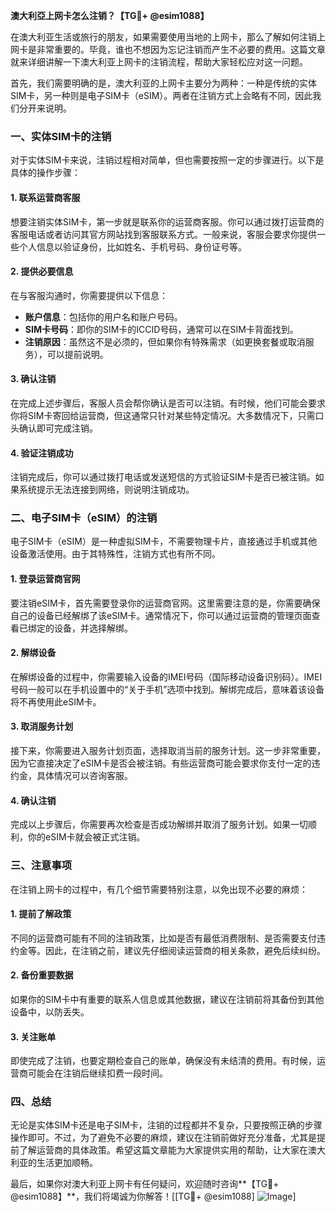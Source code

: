 **澳大利亞上网卡怎么注销？【TG💪+ @esim1088】**

在澳大利亚生活或旅行的朋友，如果需要使用当地的上网卡，那么了解如何注销上网卡是非常重要的。毕竟，谁也不想因为忘记注销而产生不必要的费用。这篇文章就来详细讲解一下澳大利亚上网卡的注销流程，帮助大家轻松应对这一问题。

首先，我们需要明确的是，澳大利亚的上网卡主要分为两种：一种是传统的实体SIM卡，另一种则是电子SIM卡（eSIM）。两者在注销方式上会略有不同，因此我们分开来说明。

### **一、实体SIM卡的注销**

对于实体SIM卡来说，注销过程相对简单，但也需要按照一定的步骤进行。以下是具体的操作步骤：

#### **1. 联系运营商客服**
想要注销实体SIM卡，第一步就是联系你的运营商客服。你可以通过拨打运营商的客服电话或者访问其官方网站找到客服联系方式。一般来说，客服会要求你提供一些个人信息以验证身份，比如姓名、手机号码、身份证号等。

#### **2. 提供必要信息**
在与客服沟通时，你需要提供以下信息：
- **账户信息**：包括你的用户名和账户号码。
- **SIM卡号码**：即你的SIM卡的ICCID号码，通常可以在SIM卡背面找到。
- **注销原因**：虽然这不是必须的，但如果你有特殊需求（如更换套餐或取消服务），可以提前说明。

#### **3. 确认注销**
在完成上述步骤后，客服人员会帮你确认是否可以注销。有时候，他们可能会要求你将SIM卡寄回给运营商，但这通常只针对某些特定情况。大多数情况下，只需口头确认即可完成注销。

#### **4. 验证注销成功**
注销完成后，你可以通过拨打电话或发送短信的方式验证SIM卡是否已被注销。如果系统提示无法连接到网络，则说明注销成功。

### **二、电子SIM卡（eSIM）的注销**

电子SIM卡（eSIM）是一种虚拟SIM卡，不需要物理卡片，直接通过手机或其他设备激活使用。由于其特殊性，注销方式也有所不同。

#### **1. 登录运营商官网**
要注销eSIM卡，首先需要登录你的运营商官网。这里需要注意的是，你需要确保自己的设备已经解绑了该eSIM卡。通常情况下，你可以通过运营商的管理页面查看已绑定的设备，并选择解绑。

#### **2. 解绑设备**
在解绑设备的过程中，你需要输入设备的IMEI号码（国际移动设备识别码）。IMEI号码一般可以在手机设置中的“关于手机”选项中找到。解绑完成后，意味着该设备将不再使用此eSIM卡。

#### **3. 取消服务计划**
接下来，你需要进入服务计划页面，选择取消当前的服务计划。这一步非常重要，因为它直接决定了eSIM卡是否会被注销。有些运营商可能会要求你支付一定的违约金，具体情况可以咨询客服。

#### **4. 确认注销**
完成以上步骤后，你需要再次检查是否成功解绑并取消了服务计划。如果一切顺利，你的eSIM卡就会被正式注销。

### **三、注意事项**

在注销上网卡的过程中，有几个细节需要特别注意，以免出现不必要的麻烦：

#### **1. 提前了解政策**
不同的运营商可能有不同的注销政策，比如是否有最低消费限制、是否需要支付违约金等。因此，在注销之前，建议先仔细阅读运营商的相关条款，避免后续纠纷。

#### **2. 备份重要数据**
如果你的SIM卡中有重要的联系人信息或其他数据，建议在注销前将其备份到其他设备中，以防丢失。

#### **3. 关注账单**
即使完成了注销，也要定期检查自己的账单，确保没有未结清的费用。有时候，运营商可能会在注销后继续扣费一段时间。

### **四、总结**

无论是实体SIM卡还是电子SIM卡，注销的过程都并不复杂，只要按照正确的步骤操作即可。不过，为了避免不必要的麻烦，建议在注销前做好充分准备，尤其是提前了解运营商的具体政策。希望这篇文章能为大家提供实用的帮助，让大家在澳大利亚的生活更加顺畅。

最后，如果你对澳大利亚上网卡有任何疑问，欢迎随时咨询**【TG💪+ @esim1088】**，我们将竭诚为你解答！[[TG💪+ @esim1088] ![Image](https://i.postimg.cc/4NQfJmqS/Snipaste-2025-05-13-00-14-12.png)]